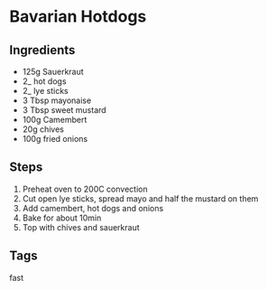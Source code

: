 # Bavarian Hotdogs

## Ingredients

* 125g Sauerkraut
* 2_ hot dogs
* 2_ lye sticks
* 3 Tbsp mayonaise
* 3 Tbsp sweet mustard
* 100g Camembert
* 20g chives
* 100g fried onions

## Steps

1. Preheat oven to 200C convection
2. Cut open lye sticks, spread mayo and half the mustard on them
3. Add camembert, hot dogs and onions
4. Bake for about 10min
5. Top with chives and sauerkraut

## Tags
fast
